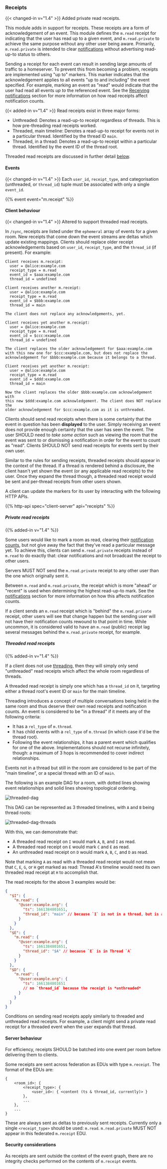 
### Receipts

{{< changed-in v="1.4" >}} Added private read receipts.

This module adds in support for receipts. These receipts are a form of
acknowledgement of an event. This module defines the `m.read` receipt
for indicating that the user has read up to a given event, and `m.read.private`
to achieve the same purpose without any other user being aware. Primarily,
`m.read.private` is intended to clear [notifications](#receiving-notifications)
without advertising read-up-to status to others.

Sending a receipt for each event can result in sending large amounts of
traffic to a homeserver. To prevent this from becoming a problem,
receipts are implemented using "up to" markers. This marker indicates
that the acknowledgement applies to all events "up to and including" the
event specified. For example, marking an event as "read" would indicate
that the user had read all events *up to* the referenced event. See the
[Receiving notifications](#receiving-notifications) section for more
information on how read receipts affect notification counts.

{{< added-in v="1.4" >}} Read receipts exist in three major forms:
* Unthreaded: Denotes a read-up-to receipt regardless of threads. This is how
  pre-threading read receipts worked.
* Threaded, main timeline: Denotes a read-up-to receipt for events not in a
  particular thread. Identified by the thread ID `main`.
* Threaded, in a thread: Denotes a read-up-to receipt within a particular
  thread. Identified by the event ID of the thread root.

Threaded read receipts are discussed in further detail [below](#threaded-read-receipts).

#### Events

{{< changed-in v="1.4" >}} Each `user_id`, `receipt_type`, and categorisation
(unthreaded, or `thread_id`) tuple must be associated with only a single
`event_id`.

{{% event event="m.receipt" %}}

#### Client behaviour

{{< changed-in v="1.4" >}} Altered to support threaded read receipts.

In `/sync`, receipts are listed under the `ephemeral` array of events
for a given room. New receipts that come down the event streams are
deltas which update existing mappings. Clients should replace older
receipt acknowledgements based on `user_id`, `receipt_type`, and the
`thread_id` (if present).
For example:

    Client receives m.receipt:
      user = @alice:example.com
      receipt_type = m.read
      event_id = $aaa:example.com
      thread_id = undefined

    Client receives another m.receipt:
      user = @alice:example.com
      receipt_type = m.read
      event_id = $bbb:example.com
      thread_id = main

    The client does not replace any acknowledgements, yet.

    Client receives yet another m.receipt:
      user = @alice:example.com
      receipt_type = m.read
      event_id = $ccc:example.com
      thread_id = undefined

    The client replaces the older acknowledgement for $aaa:example.com
    with this new one for $ccc:example.com, but does not replace the
    acknowledgement for $bbb:example.com because it belongs to a thread.

    Client receives yet another m.receipt:
      user = @alice:example.com
      receipt_type = m.read
      event_id = $ddd:example.com
      thread_id = main

    Now the client replaces the older $bbb:example.com acknowledgement with
    this new $ddd:example.com acknowledgement. The client does NOT replace the
    older acknowledgement for $ccc:example.com as it is unthreaded.

Clients should send read receipts when there is some certainty that the
event in question has been **displayed** to the user. Simply receiving
an event does not provide enough certainty that the user has seen the
event. The user SHOULD need to *take some action* such as viewing the
room that the event was sent to or dismissing a notification in order
for the event to count as "read". Clients SHOULD NOT send read receipts
for events sent by their own user.

Similar to the rules for sending receipts, threaded receipts should appear
in the context of the thread. If a thread is rendered behind a disclosure,
the client hasn't yet shown the event (or any applicable read receipts)
to the user. Once they expand the thread though, a threaded read receipt
would be sent and per-thread receipts from other users shown.

A client can update the markers for its user by interacting with the
following HTTP APIs.

{{% http-api spec="client-server" api="receipts" %}}

##### Private read receipts

{{% added-in v="1.4" %}}

Some users would like to mark a room as read, clearing their [notification counts](#receiving-notifications),
but not give away the fact that they've read a particular message yet. To
achieve this, clients can send `m.read.private` receipts instead of `m.read`
to do exactly that: clear notifications and not broadcast the receipt to
other users.

Servers MUST NOT send the `m.read.private` receipt to any other user than the
one which originally sent it.

Between `m.read` and `m.read.private`, the receipt which is more "ahead" or
"recent" is used when determining the highest read-up-to mark. See the
[notifications](#receiving-notifications) section for more information on
how this affects notification counts.

If a client sends an `m.read` receipt which is "behind" the `m.read.private`
receipt, other users will see that change happen but the sending user will
not have their notification counts rewound to that point in time. While
uncommon, it is considered valid to have an `m.read` (public) receipt lag
several messages behind the `m.read.private` receipt, for example.

##### Threaded read receipts

{{% added-in v="1.4" %}}

If a client does not use [threading](#threading), then they will simply only
send "unthreaded" read receipts which affect the whole room regardless of threads.

A threaded read receipt is simply one which has a `thread_id` on it, targeting
either a thread root's event ID or `main` for the main timeline.

Threading introduces a concept of multiple conversations being held in the same
room and thus deserve their own read receipts and notification counts. An event is
considered to be "in a thread" if it meets any of the following criteria:
* It has a `rel_type` of `m.thread`.
* It has child events with a `rel_type` of `m.thread` (in which case it'd be the
  thread root).
* Following the event relationships, it has a parent event which qualifies for
  one of the above. Implementations should not recurse infinitely, though: a
  maximum of 3 hops is recommended to cover indirect relationships.

Events not in a thread but still in the room are considered to be part of the
"main timeline", or a special thread with an ID of `main`.

The following is an example DAG for a room, with dotted lines showing event
relationships and solid lines showing topological ordering.

![threaded-dag](/diagrams/threaded-dag.png)

This DAG can be represented as 3 threaded timelines, with `A` and `B` being thread
roots:

![threaded-dag-threads](/diagrams/threaded-dag-threads.png)

With this, we can demonstrate that:
* A threaded read receipt on `I` would mark `A`, `B`, and `I` as read.
* A threaded read receipt on `E` would mark `C` and `E` as read.
* An unthreaded read receipt on `D` would mark `A`, `B`, `C`, and `D` as read.

Note that marking `A` as read with a threaded read receipt would not mean
that `C`, `E`, `G`, or `H` get marked as read: Thread A's timeline would need
its own threaded read receipt at `H` to accomplish that.

The read receipts for the above 3 examples would be:

```json
{
  "$I": {
    "m.read": {
      "@user:example.org": {
        "ts": 1661384801651,
        "thread_id": "main" // because `I` is not in a thread, but is a threaded receipt
      }
    }
  },
  "$E": {
    "m.read": {
      "@user:example.org": {
        "ts": 1661384801651,
        "thread_id": "$A" // because `E` is in Thread `A`
      }
    }
  },
  "$D": {
    "m.read": {
      "@user:example.org": {
        "ts": 1661384801651
        // no `thread_id` because the receipt is *unthreaded*
      }
    }
  }
}
```

Conditions on sending read receipts apply similarly to threaded and unthreaded read
receipts. For example, a client might send a private read receipt for a threaded
event when the user expands that thread.

#### Server behaviour

For efficiency, receipts SHOULD be batched into one event per room
before delivering them to clients.

Some receipts are sent across federation as EDUs with type `m.receipt`. The
format of the EDUs are:

```
{
    <room_id>: {
        <receipt_type>: {
            <user_id>: { <content (ts & thread_id, currently)> }
        },
        ...
    },
    ...
}
```

These are always sent as deltas to previously sent receipts. Currently
only a single `<receipt_type>` should be used: `m.read`. `m.read.private`
MUST NOT appear in this federated `m.receipt` EDU.

#### Security considerations

As receipts are sent outside the context of the event graph, there are
no integrity checks performed on the contents of `m.receipt` events.
